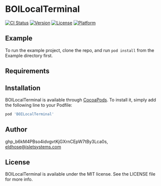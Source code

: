 # BOILocalTerminal

[![CI Status](https://img.shields.io/travis/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/BOILocalTerminal.svg?style=flat)](https://travis-ci.org/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/BOILocalTerminal)
[![Version](https://img.shields.io/cocoapods/v/BOILocalTerminal.svg?style=flat)](https://cocoapods.org/pods/BOILocalTerminal)
[![License](https://img.shields.io/cocoapods/l/BOILocalTerminal.svg?style=flat)](https://cocoapods.org/pods/BOILocalTerminal)
[![Platform](https://img.shields.io/cocoapods/p/BOILocalTerminal.svg?style=flat)](https://cocoapods.org/pods/BOILocalTerminal)

## Example

To run the example project, clone the repo, and run `pod install` from the Example directory first.

## Requirements

## Installation

BOILocalTerminal is available through [CocoaPods](https://cocoapods.org). To install
it, simply add the following line to your Podfile:

```ruby
pod 'BOILocalTerminal'
```

## Author

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, eldhose@isletsystems.com

## License

BOILocalTerminal is available under the MIT license. See the LICENSE file for more info.
